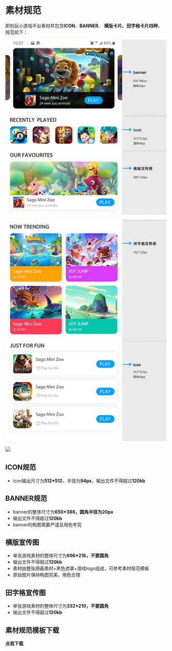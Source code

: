 # 素材规范

即刻玩小游戏平台素材共包含**ICON**、**BANNER**、 **横版卡片、田字格卡片四种**，规范如下：

![](../../../.gitbook/assets/0705-hai-wai-xiao-you-xi-shou-ye-gui-fan-1.jpg)

![](../../../.gitbook/assets/0705-hai-wai-xiao-you-xi-shou-ye-gui-fan-2.jpg)

![](https://github.com/guo-meng/gamebox-global-doc/tree/1d64fde0089a5a5c69bfbb96788c7d7c66ce64ef/.gitbook/assets/3.jpg)

## ICON规范

* icon输出尺寸为**512\*512**，半径为**94px**，输出文件不得超过**120kb**

## BANNER规范

* banner的整体尺寸为**650\*386，**圆角半径为**20px**
* 输出文件不得超过**120kb**
* banner的构图需要严谨且用色考究



## 横版宣传图

* 单张游戏素材的整体尺寸为**696\*216，不要圆角**
* 输出文件不得超过**120kb**
* 素材由整张原画素材+黑色遮罩+游戏logo组成，可参考素材规范模板
* 原始图片保持构图完美，用色合理

## 田字格宣传图

* 单张游戏素材的整体尺寸为**332\*210，不要圆角**
* 输出文件不得超过**120kb**

## 素材规范模板下载

**点我下载**

